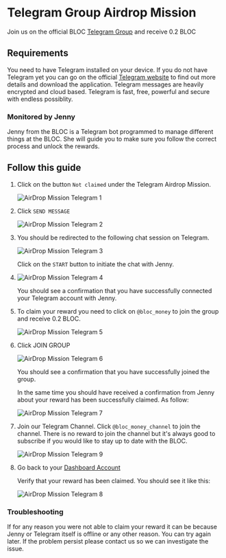 # Telegram Group Airdrop Mission

Join us on the official BLOC [Telegram Group](https://t.me/bloc_money) and receive 0.2 BLOC

## Requirements

You need to have Telegram installed on your device. If you do not have Telegram yet you can go on the official [Telegram website](https://telegram.org) to find out more details and download the application. Telegram messages are heavily encrypted and cloud based. Telegram is fast, free, powerful and secure with endless possiblity.

### Monitored by Jenny

Jenny from the BLOC is a Telegram bot programmed to manage different things at the BLOC. She will guide you to make sure you follow the correct process and unlock the rewards.


## Follow this guide
1. Click on the button `Not claimed` under the Telegram Airdrop Mission.
    
    ![AirDrop Mission Telegram 1](images/airdrop/telegram/airdrop-telegram-group-1.png)

2. Click `SEND MESSAGE`

    ![AirDrop Mission Telegram 2](images/airdrop/telegram/2.png)

3.  You should be redirected to the following chat session on Telegram.

    ![AirDrop Mission Telegram 3](images/airdrop/telegram/3.png)

    Click on the `START` button to initiate the chat with Jenny.

4.  ![AirDrop Mission Telegram 4](images/airdrop/telegram/4.png)

    You should see a confirmation that you have successfully connected your Telegram account with Jenny.

5.  To claim your reward you need to click on `@bloc_money` to join the group and receive 0.2 BLOC.

    ![AirDrop Mission Telegram 5](images/airdrop/telegram/5.png)

6. Click JOIN GROUP

    ![AirDrop Mission Telegram 6](images/airdrop/telegram/6.png)

    You should see a confirmation that you have successfully joined the group.

    In the same time you should have received a confirmation from Jenny about your reward has been successfully claimed. As follow:

    ![AirDrop Mission Telegram 7](images/airdrop/telegram/7.png)

7. Join our Telegram Channel. Click `@bloc_money_channel` to join the channel. There is no reward to join the channel but it's always good to subscribe if you would like to stay up to date with the BLOC.

    ![AirDrop Mission Telegram 9](images/airdrop/telegram/9.png)


8. Go back to your [Dashboard Account](https://t.me/bloc_money)

    Verify that your reward has been claimed. You should see it like this:

    ![AirDrop Mission Telegram 8](images/airdrop/telegram/8.png)

### Troubleshooting

If for any reason you were not able to claim your reward it can be because Jenny or Telegram itself is offline or any other reason. You can try again later. If the problem persist please contact us so we can investigate the issue.